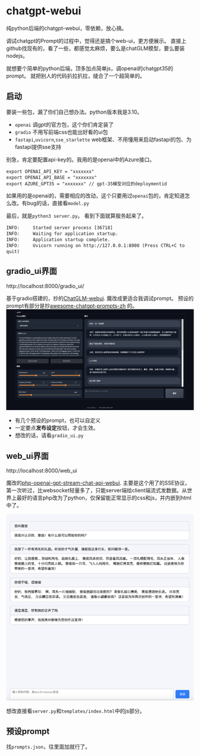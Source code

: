 # chatgpt-webui

纯python后端的chatgpt-webui，零依赖，放心搞。


调试chatgpt的Prompt的过程中，觉得还是搞个web-ui，更方便展示。
直接上github找现有的，看了一些，都感觉太麻烦，要么是chatGLM模型，要么要装nodejs。


就想要个简单的python后端，顶多加点简单js，调openai的chatgpt35的prompt。 就把别人的代码扒拉扒拉，缝合了一个超简单的。


## 启动
要装一些包，漏了你们自己想办法。python版本我是3.10。
* `openai` 调gpt的官方包，这个你们肯定装了
* `gradio` 不用写前端css也能出好看的ui包
* `fastapi`,`uvicorn`,`sse_starlette` web框架、不用懂用来启动fastapi的包、为fastapi提供sse支持

别急，肯定要配置api-key的。我用的是openai中的Azure接口。
```shell
export OPENAI_API_KEY = "xxxxxxx"
export OPENAI_API_BASE = "xxxxxxx"
export AZURE_GPT35 = "xxxxxxx" // gpt-35模型对应的deploymentid
```
如果用的是openai的，需要相应的改动，这个只要用过`openai`包的，肯定知道怎么改。有bug的话，直接看`model.py`

最后，就是`python3 server.py`。
看到下面就算服务起来了。
```shell
INFO:     Started server process [36718]
INFO:     Waiting for application startup.
INFO:     Application startup complete.
INFO:     Uvicorn running on http://127.0.0.1:8000 (Press CTRL+C to quit)
```


## gradio_ui界面
http://localhost:8000/gradio_ui/

基于gradio搭建的，抄的[ChatGLM-webui](https://github.com/Akegarasu/ChatGLM-webui). 魔改成更适合我调试prompt。
预设的prompt有部分是抄[awesome-chatgpt-prompts-zh](https://github.com/PlexPt/awesome-chatgpt-prompts-zh/blob/main/prompts-zh.json) 的。
![](./doc/gradio_ui.png)

* 有几个预设的prompt，也可以自定义
* 一定要点**发布设定**按钮，才会生效。 
* 想改的话，请看`gradio_ui.py`

## web_ui界面
http://localhost:8000/web_ui

魔改的[php-openai-gpt-stream-chat-api-webui](https://github.com/qiayue/php-openai-gpt-stream-chat-api-webui). 
主要是这个用了的SSE协议，第一次听过，比websocket轻量多了，只能server端给client端流式发数据。从世界上最好的语言php改为了python，仅保留能正常显示的css和js，并内嵌到html中了。

![](./doc/web_ui.png)

想改直接看`server.py`和`templates/index.html`中的js部分。

## 预设prompt
找`prompts.json`，往里面加就行了。



